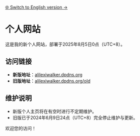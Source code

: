 [🌐 Switch to English version →](./README.md)

# 个人网站

这是我的新个人网站，部署于2025年8月5日0点（UTC+8）。

## 访问链接
- **新版地址**：[alilexiwalker.dpdns.org](http://alilexiwalker.dpdns.org)  
- **旧版地址**：[alilexiwalker.dpdns.org/old](http://alilexiwalker.dpdns.org/old)  

## 维护说明
- 新版个人主页将在有空时进行不定期维护。  
- 旧版已于2024年6月9日24点（UTC+8）完全停止维护与更新。  

欢迎您的访问！
